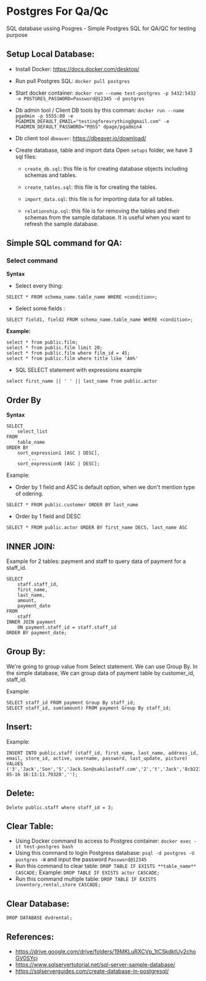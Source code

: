 # Postgres For Qa/Qc

SQL database ussing Posgres - Simple Postgres  SQL for QA/QC for testing purpose

## Setup Local Database:

- Install Docker: https://docs.docker.com/desktop/
- Run pull Postgres SQL: `docker pull postgres`
- Start docker container: `docker run --name test-postgres -p 5432:5432 -e POSTGRES_PASSWORD=Password@12345 -d postgres`
- Db admin tool / Client DB tools by this comman:  `docker run --name pgadmin -p 5555:80 -e PGADMIN_DEFAULT_EMAIL="testingforevrything@gmail.com" -e PGADMIN_DEFAULT_PASSWORD="P@SS" dpage/pgadmin4`
- Db client tool `dbeaver`: https://dbeaver.io/download/

- Create database, table and import data
Open `setups` folder, we have 3 sql files:
    +  `create_db.sql`: this file is for creating database objects including schemas and tables.

    + `create_tables.sql`: this file is for creating the tables.
    + `import_data.sql`: this file is for importing data for all tables.
    + `relationship.sql`: this file is for removing the tables and their schemas from the sample database. It is useful when you want to refresh the sample database.

## Simple SQL command for QA:

### Select command

**Syntax**

- Select every thing:

```SELECT * FROM schema_name.table_name WHERE <condition>;```

- Select some fields :

```SELECT field1, field2 FROM schema_name.table_name WHERE <condition>;```

**Example:** 
```
select * from public.film;
select * from public.film limit 20;
select * from public.film where film_id = 45;
select * from public.film where title like 'Am%'
```

- SQL SELECT statement with expressions example
```
select first_name || ' ' || last_name from public.actor
```

## Order By

**Syntax**
```
SELECT
	select_list
FROM
	table_name
ORDER BY
	sort_expression1 [ASC | DESC],
        ...
	sort_expressionN [ASC | DESC];
```

Example: 
+ Order by 1 field and ASC is default option, when we don't mention type of odering.
```
SELECT * FROM public.customer ORDER BY last_name
```
+ Order by 1 field and DESC
```
SELECT * FROM public.actor ORDER BY first_name DECS, last_name ASC
```
## INNER JOIN:

Example for 2 tables: payment and staff to query data of payment for a staff_id.

```
SELECT
	staff.staff_id,
	first_name,
	last_name,
	amount,
	payment_date
FROM
	staff
INNER JOIN payment 
    ON payment.staff_id = staff.staff_id
ORDER BY payment_date;
``` 

## Group By:

We're going to group value from Select statement. We can use Group By. In the simple database, We can group data of payment table by customer_id, staff_id.

Example:
```
SELECT staff_id FROM payment Group By staff_id;
SELECT staff_id, sum(amount) FROM payment Group By staff_id;
```

## Insert:

Example:
```
INSERT INTO public.staff (staff_id, first_name, last_name, address_id, email, store_id, active, username, password, last_update, picture) VALUES ('3','Jack','Son','5','Jack.Son@sakilastaff.com','2','t','Jack','8cb2237d0679ca88db6464eac60da96345513964','2021-05-16 16:13:11.79328','');
```

## Delete:
```
Delete public.staff where staff_id = 3;
```

## Clear Table:
- Using Docker command to access to Postgres container: `docker exec -it test-postgres bash`
- Using this command to login Postgress database: `psql -d postgres -U  postgres -W` and input the password `Password@12345`
- Run this command to clear table: `DROP TABLE IF EXISTS **table_name** CASCADE;`
Example: `DROP TABLE IF EXISTS actor CASCADE;`
- Run this command multiple table: `DROP TABLE IF EXISTS inventory,rental,store CASCADE;`

## Clear Database:

`DROP DATABASE dvdrental;`

## References:
- https://drive.google.com/drive/folders/19MKLuRXCVp_1tCSkdktUy2choGV0SYcj
- https://www.sqlservertutorial.net/sql-server-sample-database/
- https://sqlserverguides.com/create-database-in-postgresql/